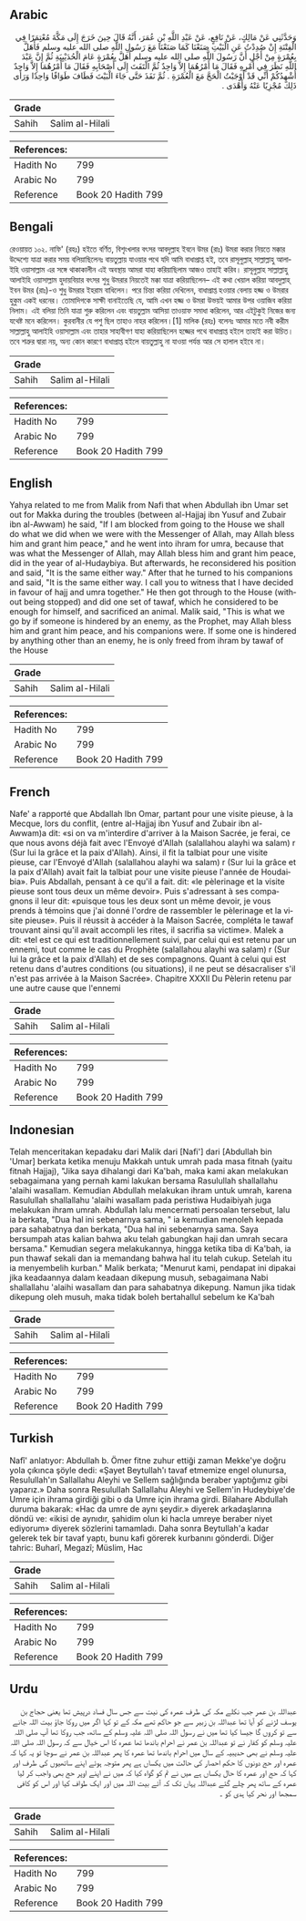 ## Arabic


<div dir="rtl" lang="ar" style={{fontSize:'larger',backgroundColor:'#f8f9fa',padding:20}}>
وَحَدَّثَنِي عَنْ مَالِكٍ، عَنْ نَافِعٍ، عَنْ عَبْدِ اللَّهِ بْنِ عُمَرَ، أَنَّهُ قَالَ حِينَ خَرَجَ إِلَى مَكَّةَ مُعْتِمَرًا فِي الْفِتْنَةِ إِنْ صُدِدْتُ عَنِ الْبَيْتِ صَنَعْنَا كَمَا صَنَعْنَا مَعَ رَسُولِ اللَّهِ صلى الله عليه وسلم فَأَهَلَّ بِعُمْرَةٍ مِنْ أَجْلِ أَنَّ رَسُولَ اللَّهِ صلى الله عليه وسلم أَهَلَّ بِعُمْرَةٍ عَامَ الْحُدَيْبِيَةِ ثُمَّ إِنَّ عَبْدَ اللَّهِ نَظَرَ فِي أَمْرِهِ فَقَالَ مَا أَمْرُهُمَا إِلاَّ وَاحِدٌ ثُمَّ الْتَفَتَ إِلَى أَصْحَابِهِ فَقَالَ مَا أَمْرُهُمَا إِلاَّ وَاحِدٌ أُشْهِدُكُمْ أَنِّي قَدْ أَوْجَبْتُ الْحَجَّ مَعَ الْعُمْرَةِ ‏.‏ ثُمَّ نَفَذَ حَتَّى جَاءَ الْبَيْتَ فَطَافَ طَوَافًا وَاحِدًا وَرَأَى ذَلِكَ مُجْزِيًا عَنْهُ وَأَهْدَى ‏.‏
</div>
<div style={{backgroundColor:'#f8f9fa',padding:20, marginBottom: 10}}><table> <thead> <tr> <th>Grade</th> <th></th> </tr> </thead> <tbody> <tr><td>Sahih</td><td>Salim al-Hilali</td></tr></tbody></table><table> <thead> <tr> <th>References:</th> <th></th> </tr> </thead> <tbody><tr><td>Hadith No</td><td>799</td></tr><tr><td>Arabic No</td><td>799</td></tr><tr><td>Reference</td><td>Book 20 Hadith 799</td></tr></tbody></table></div>

## Bengali


<div dir="ltr" lang="bn" style={{fontSize:'larger',backgroundColor:'#f8f9fa',padding:20}}>
রেওয়ায়ত ১০২. নাফি' (রহঃ) হইতে বর্ণিত, বিশৃংখলার বৎসর আবদুল্লাহ ইবনে উমর (রাঃ) উমরা করার নিয়তে মক্কার উদ্দেশ্যে যাত্রা করার সময় বলিয়াছিলেনঃ বায়তুল্লায় যাওয়ার পথে যদি আমি বাধাপ্রাপ্ত হই, তবে রাসূলুল্লাহ্ সাল্লাল্লাহু আলাইহি ওয়াসাল্লাম এর সঙ্গে থাকাকালীন এই অবস্থায় আমরা যাহা করিয়াছিলাম আজও তাহাই করিব। রাসূলুল্লাহ সাল্লাল্লাহু আলাইহি ওয়াসাল্লাম হুদায়বিয়ার বৎসর শুধু উমরার নিয়তেই মক্কা যাত্রা করিয়াছিলেন– এই কথা খেয়াল করিয়া আবদুল্লাহ্ ইবন উমর (রাঃ)-ও শুধু উমরার ইহরাম বাধিলেন। পরে চিন্তা করিয়া দেখিলেন, বাধাপ্রাপ্ত হওয়ার বেলায় হজ্জ ও উমরার হুকুম একই ধরনের। তোমাদিগকে সাক্ষী বানাইতেছি যে, আমি এখন হজ্জ ও উমরা উভয়ই আমার উপর ওয়াজিব করিয়া নিলাম। এই বলিয়া তিনি যাত্রা শুরু করিলেন এবং বায়তুল্লাম আসিয়া তাওয়াফ সমাধা করিলেন, আর এইটুকুই নিজের জন্য যথেষ্ট মনে করিলেন। কুরবানীর যে পশু ছিল তাহাও নাহর করিলেন।[1] মালিক (রহঃ) বলেনঃ আমার মতে নবী করীম সাল্লাল্লাহু আলাইহি ওয়াসাল্লাম এবং তাহার সাহাবীগণ যাহা করিয়াছিলেন হজ্জের পথে বাধাপ্রাপ্ত হইলে তাহাই করা উচিত। তবে শত্রুর দ্বারা নয়, অন্য কোন কারণে বাধাপ্রাপ্ত হইলে বায়তুল্লাহু না যাওয়া পর্যন্ত আর সে হালাল হইবে না।
</div>
<div style={{backgroundColor:'#f8f9fa',padding:20, marginBottom: 10}}><table> <thead> <tr> <th>Grade</th> <th></th> </tr> </thead> <tbody> <tr><td>Sahih</td><td>Salim al-Hilali</td></tr></tbody></table><table> <thead> <tr> <th>References:</th> <th></th> </tr> </thead> <tbody><tr><td>Hadith No</td><td>799</td></tr><tr><td>Arabic No</td><td>799</td></tr><tr><td>Reference</td><td>Book 20 Hadith 799</td></tr></tbody></table></div>

## English


<div dir="ltr" lang="en" style={{fontSize:'larger',backgroundColor:'#f8f9fa',padding:20}}>
Yahya related to me from Malik from Nafi that when Abdullah ibn Umar set out for Makka during the troubles (between al-Hajjaj ibn Yusuf and Zubair ibn al-Awwam) he said, "If I am blocked from going to the House we shall do what we did when we were with the Messenger of Allah, may Allah bless him and grant him peace," and he went into ihram for umra, because that was what the Messenger of Allah, may Allah bless him and grant him peace, did in the year of al-Hudaybiya. But afterwards, he reconsidered his position and said, "It is the same either way." After that he turned to his companions and said, "It is the same either way. I call you to witness that I have decided in favour of hajj and umra together." He then got through to the House (without being stopped) and did one set of tawaf, which he considered to be enough for himself, and sacrificed an animal. Malik said, "This is what we go by if someone is hindered by an enemy, as the Prophet, may Allah bless him and grant him peace, and his companions were. If some one is hindered by anything other than an enemy, he is only freed from ihram by tawaf of the House
</div>
<div style={{backgroundColor:'#f8f9fa',padding:20, marginBottom: 10}}><table> <thead> <tr> <th>Grade</th> <th></th> </tr> </thead> <tbody> <tr><td>Sahih</td><td>Salim al-Hilali</td></tr></tbody></table><table> <thead> <tr> <th>References:</th> <th></th> </tr> </thead> <tbody><tr><td>Hadith No</td><td>799</td></tr><tr><td>Arabic No</td><td>799</td></tr><tr><td>Reference</td><td>Book 20 Hadith 799</td></tr></tbody></table></div>

## French


<div dir="ltr" lang="fr" style={{fontSize:'larger',backgroundColor:'#f8f9fa',padding:20}}>
Nafe' a rapporté que Abdallah Ibn Omar, partant pour une visite pieuse, à la Mecque, lors du conflit, (entre al-Hajjaj ibn Yusuf and Zubair ibn al-Awwam)a dit: «si on va m'interdire d'arriver à la Maison Sacrée, je ferai, ce que nous avons déjà fait avec l'Envoyé d'Allah (salallahou alayhi wa salam) r (Sur lui la grâce et la paix d'Allah). Ainsi, il fit la talbiat pour une visite pieuse, car l'Envoyé d'Allah (salallahou alayhi wa salam) r (Sur lui la grâce et la paix d'Allah) avait fait la talbiat pour une visite pieuse l'année de Houdaibia». Puis Abdallah, pensant à ce qu'il a fait. dit: «le pèlerinage et la visite pieuse sont tous deux un même devoir». Puis s'adressant à ses compagnons il leur dit: «puisque tous les deux sont un même devoir, je vous prends à témoins que j'ai donné l'ordre de rassembler le pèlerinage et la visite pieuse». Puis il réussit à accéder à la Maison Sacrée, compléta le tawaf trouvant ainsi qu'il avait accompli les rites, il sacrifia sa victime». Malek a dit: «tel est ce qui est traditionnellement suivi, par celui qui est retenu par un ennemi, tout comme le cas du Prophète (salallahou alayhi wa salam) r (Sur lui la grâce et la paix d'Allah) et de ses compagnons. Quant à celui qui est retenu dans d'autres conditions (ou situations), il ne peut se désacraliser s'il n'est pas arrivée à la Maison Sacrée». Chapitre XXXII Du Pèlerin retenu par une autre cause que l'ennemi
</div>
<div style={{backgroundColor:'#f8f9fa',padding:20, marginBottom: 10}}><table> <thead> <tr> <th>Grade</th> <th></th> </tr> </thead> <tbody> <tr><td>Sahih</td><td>Salim al-Hilali</td></tr></tbody></table><table> <thead> <tr> <th>References:</th> <th></th> </tr> </thead> <tbody><tr><td>Hadith No</td><td>799</td></tr><tr><td>Arabic No</td><td>799</td></tr><tr><td>Reference</td><td>Book 20 Hadith 799</td></tr></tbody></table></div>

## Indonesian


<div dir="ltr" lang="id" style={{fontSize:'larger',backgroundColor:'#f8f9fa',padding:20}}>
Telah menceritakan kepadaku dari Malik dari [Nafi'] dari [Abdullah bin 'Umar] berkata ketika menuju Makkah untuk umrah pada masa fitnah (yaitu fitnah Hajjaj), "Jika saya dihalangi dari Ka'bah, maka kami akan melakukan sebagaimana yang pernah kami lakukan bersama Rasulullah shallallahu 'alaihi wasallam. Kemudian Abdullah melakukan ihram untuk umrah, karena Rasulullah shallallahu 'alaihi wasallam pada peristiwa Hudaibiyah juga melakukan ihram umrah. Abdullah lalu mencermati persoalan tersebut, lalu ia berkata, "Dua hal ini sebenarnya sama, " ia kemudian menoleh kepada para sahabatnya dan berkata, "Dua hal ini sebenarnya sama. Saya bersumpah atas kalian bahwa aku telah gabungkan haji dan umrah secara bersama." Kemudian segera melakukannya, hingga ketika tiba di Ka'bah, ia pun thawaf sekali dan ia memandang bahwa hal itu telah cukup. Setelah itu ia menyembelih kurban." Malik berkata; "Menurut kami, pendapat ini dipakai jika keadaannya dalam keadaan dikepung musuh, sebagaimana Nabi shallallahu 'alaihi wasallam dan para sahabatnya dikepung. Namun jika tidak dikepung oleh musuh, maka tidak boleh bertahallul sebelum ke Ka'bah
</div>
<div style={{backgroundColor:'#f8f9fa',padding:20, marginBottom: 10}}><table> <thead> <tr> <th>Grade</th> <th></th> </tr> </thead> <tbody> <tr><td>Sahih</td><td>Salim al-Hilali</td></tr></tbody></table><table> <thead> <tr> <th>References:</th> <th></th> </tr> </thead> <tbody><tr><td>Hadith No</td><td>799</td></tr><tr><td>Arabic No</td><td>799</td></tr><tr><td>Reference</td><td>Book 20 Hadith 799</td></tr></tbody></table></div>

## Turkish


<div dir="ltr" lang="tr" style={{fontSize:'larger',backgroundColor:'#f8f9fa',padding:20}}>
Nafî' anlatıyor: Abdullah b. Ömer fitne zuhur ettiği zaman Mekke'ye doğru yola çıkınca şöyle dedi: «Şayet Beytullah'ı tavaf etmemize engel olunursa, Resulullah'ın Sallallahu Aleyhi ve Sellem sağlığında beraber yaptığımız gibi yaparız.» Daha sonra Resulullah Sallallahu Aleyhi ve Sellem'in Hudeybiye'de Umre için ihrama girdiği gibi o da Umre için ihrama girdi. Bilahare Abdullah duruma bakarak: «Hac da umre de aynı şeydir.» diyerek arkadaşlarına döndü ve: «ikisi de aynıdır, şahidim olun ki hacla umreye beraber niyet ediyorum» diyerek sözlerini tamamladı. Daha sonra Beytullah'a kadar gelerek tek bir tavaf yaptı, bunu kafi görerek kurbanını gönderdi. Diğer tahric: Buharî, Megazî; Müslim, Hac
</div>
<div style={{backgroundColor:'#f8f9fa',padding:20, marginBottom: 10}}><table> <thead> <tr> <th>Grade</th> <th></th> </tr> </thead> <tbody> <tr><td>Sahih</td><td>Salim al-Hilali</td></tr></tbody></table><table> <thead> <tr> <th>References:</th> <th></th> </tr> </thead> <tbody><tr><td>Hadith No</td><td>799</td></tr><tr><td>Arabic No</td><td>799</td></tr><tr><td>Reference</td><td>Book 20 Hadith 799</td></tr></tbody></table></div>

## Urdu


<div dir="rtl" lang="ur" style={{fontSize:'larger',backgroundColor:'#f8f9fa',padding:20}}>
عبداللہ بن عمر جب نکلے مکہ کی طرف عمرہ کی نیت سے جس سال فساد درپیش تھا یعنی حجاج بن یوسف لڑنے کو آیا تھا عبداللہ بن زبیر سے جو حاکم تھے مکہ کے تو کہا اگر میں روکا جاؤ بیت اللہ جانے سے تو کروں گا جیسا کیا تھا میں نے رسول اللہ صلی اللہ علیہ وسلم کے ساتھ، جب روکا تھا آپ صلی اللہ علیہ وسلم کو کفار نے تو عبداللہ بن عمر نے احرام باندھا تھا عمرہ کا اس خیال سے کہ رسول اللہ صلی اللہ علیہ وسلم نے بھی حدیبیہ کے سال میں احرام باندھا تھا عمرہ کا پھر عبداللہ بن عمر نے سوچا تو یہ کہا کہ عمرہ اور حج دونوں کا حکم احصار کی حالت میں یکساں ہے پھر متوجہ ہوئے اپنے ساتھیوں کی طرف اور کہا کہ حج اور عمرہ کا حال یکساں ہے میں نے تم کو گواہ کیا کہ میں نے اپنے اوپر حج بھی واجب کر لیا عمرہ کے ساتھ پھر چلے گئے عبداللہ یہاں تک کہ آئے بیت اللہ میں اور ایک طواف کیا اور اس کو کافی سمجھا اور نحر کیا ہدی کو ۔
</div>
<div style={{backgroundColor:'#f8f9fa',padding:20, marginBottom: 10}}><table> <thead> <tr> <th>Grade</th> <th></th> </tr> </thead> <tbody> <tr><td>Sahih</td><td>Salim al-Hilali</td></tr></tbody></table><table> <thead> <tr> <th>References:</th> <th></th> </tr> </thead> <tbody><tr><td>Hadith No</td><td>799</td></tr><tr><td>Arabic No</td><td>799</td></tr><tr><td>Reference</td><td>Book 20 Hadith 799</td></tr></tbody></table></div>